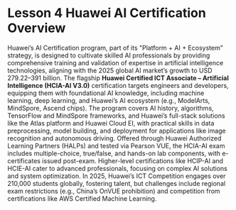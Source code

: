 # Lesson 4 Huawei AI Certification Overview
Huawei’s AI Certification program, part of its "Platform + AI + Ecosystem" strategy, is designed to cultivate skilled AI professionals by providing comprehensive training and validation of expertise in artificial intelligence technologies, aligning with the 2025 global AI market’s growth to USD 279.22–391 billion. The flagship **Huawei Certified ICT Associate – Artificial Intelligence (HCIA-AI V3.0)** certification targets engineers and developers, equipping them with foundational AI knowledge, including machine learning, deep learning, and Huawei’s AI ecosystem (e.g., ModelArts, MindSpore, Ascend chips). The program covers AI history, algorithms, TensorFlow and MindSpore frameworks, and Huawei’s full-stack solutions like the Atlas platform and Huawei Cloud EI, with practical skills in data preprocessing, model building, and deployment for applications like image recognition and autonomous driving. Offered through Huawei Authorized Learning Partners (HALPs) and tested via Pearson VUE, the HCIA-AI exam includes multiple-choice, true/false, and hands-on lab components, with e-certificates issued post-exam. Higher-level certifications like HCIP-AI and HCIE-AI cater to advanced professionals, focusing on complex AI solutions and system optimization. In 2025, Huawei’s ICT Competition engages over 210,000 students globally, fostering talent, but challenges include regional exam restrictions (e.g., China’s OnVUE prohibition) and competition from certifications like AWS Certified Machine Learning.
